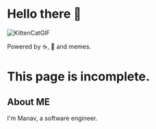 # Hello there 👋

![KittenCatGIF](https://github.com/darth-mnv/darth-mnv/assets/18483618/115903c7-8f0c-4aca-8919-4db2322818e9)  

Powered by ☕, 🍺 and memes.

# This page is incomplete.

## About ME
I'm Manav, a software engineer. 

<!--
## ⌨️ Skills

- Skills Category 1
  - Skills

- Skills Category 2
  - Skills

- Skills Category 3
  - Skills

- Skills Category 4
  - Skills

## 💻 Projects

- Project 1
  - Tech Stack
  - Description

- Project 2
  - Tech Stack
  - Description

- Project 3
  - Tech Stack
  - Description

- Project 4
  - Tech Stack
  - Description

---
-->

<!--
![CatFunnyGIF](https://github.com/darth-mnv/darth-mnv/assets/18483618/fdddc38a-ec83-4fa3-bacf-2a2fe23bdb6b)
![CatTypingGIF](https://github.com/darth-mnv/darth-mnv/assets/18483618/8b71849c-5c91-4327-b9e0-bc9dc7433920)
![DogFunnyGIF](https://github.com/darth-mnv/darth-mnv/assets/18483618/3ac4bc17-5897-4dc5-9520-e4668fc5fe35)
![KittenCatGIF](https://github.com/darth-mnv/darth-mnv/assets/18483618/115903c7-8f0c-4aca-8919-4db2322818e9)
-->
<!--
![achievements](https://github.com/Manav-SM/Metrics/blob/master/achievements.svg)
![habit](https://github.com/Manav-SM/Metrics/blob/master/habit.svg)
![language](https://github.com/Manav-SM/Metrics/blob/master/languages.svg)
![website](https://github.com/Manav-SM/Metrics/blob/master/website.svg)
-->

<!--
<img src="github-metrics.svg"  alt="metric svg" class="center"/>
<img src="habit.svg"  alt="habit svg" class="center"/>
<img src="calender.svg"  alt="calender svg" class="center"/>
<img src="languages.svg"  alt="languages svg" class="center"/>
<img src="metrics.plugin.activity.svg"  alt="metrics svg" class="center"/>
<img src="stars.svg"  alt="stars svg" class="center"/>
<img src="website.svg"  alt="website svg" class="center"/>
<img src="achievements.svg"  alt="achievements svg" class="center"/>
-->

<!--
**Manav-SM/Manav-SM** is a ✨ _special_ ✨ repository because its `README.md` (this file) appears on your GitHub profile.

Here are some ideas to get you started:

- 🔭 I’m currently working on ...
- 🌱 I’m currently learning ...
- 👯 I’m looking to collaborate on ...
- 🤔 I’m looking for help with ...
- 💬 Ask me about ...
- 📫 How to reach me: ...
- 😄 Pronouns: ...
- ⚡ Fun fact: ...
-->
